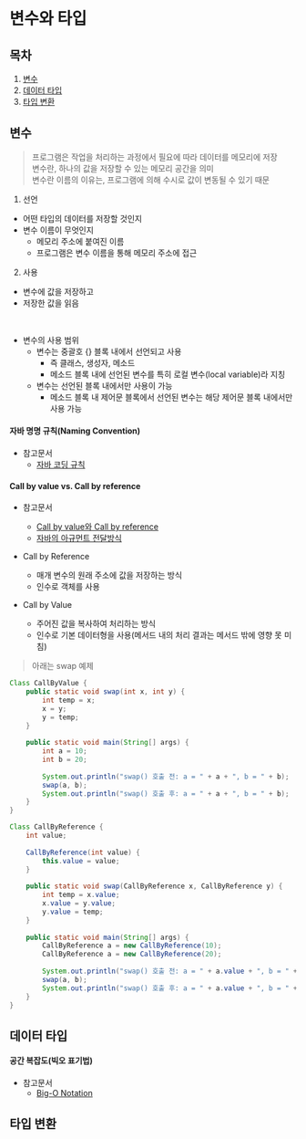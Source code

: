 변수와 타입
========

## 목차
1. [변수](#변수)
2. [데이터 타입](#데이터-타입)
3. [타입 변환](#타입-변환)

## 변수
> 프로그램은 작업을 처리하는 과정에서 필요에 따라 데이터를 메모리에 저장  
> 변수란, 하나의 값을 저장할 수 있는 메모리 공간을 의미  
> 변수란 이름의 이유는, 프로그램에 의해 수시로 값이 변동될 수 있기 때문

1. 선언
+ 어떤 타입의 데이터를 저장할 것인지
+ 변수 이름이 무엇인지
	+ 메모리 주소에 붙여진 이름
	+ 프로그램은 변수 이름을 통해 메모리 주소에 접근

2. 사용
+ 변수에 값을 저장하고
+ 저장한 값을 읽음
</br>
 
+ 변수의 사용 범위
	+ 변수는 중괄호 {} 블록 내에서 선언되고 사용
		+ 즉 클래스, 생성자, 메소드
		+ 메소드 블록 내에 선언된 변수를 특히 로컬 변수(local variable)라 지칭
	+ 변수는 선언된 블록 내에서만 사용이 가능
		+ 메소드 블록 내 제어문 블록에서 선언된 변수는 해당 제어문 블록 내에서만 사용 가능

#### 자바 명명 규칙(Naming Convention)
+ 참고문서
	+ [자바 코딩 규칙](https://myeonguni.tistory.com/1596)

#### Call by value vs. Call by reference
+ 참고문서
	+ [Call by value와 Call by reference](https://re-build.tistory.com/3)
	+ [자바의 아규먼트 전달방식](https://brunch.co.kr/@kd4/2)

+ Call by Reference
	+ 매개 변수의 원래 주소에 값을 저장하는 방식
	+ 인수로 객체를 사용
+ Call by Value
	+ 주어진 값을 복사하여 처리하는 방식
	+ 인수로 기본 데이터형을 사용(메서드 내의 처리 결과는 메서드 밖에 영향 못 미침)

> 아래는 swap 예제

```java
Class CallByValue {
	public static void swap(int x, int y) {
		int temp = x;
		x = y;
		y = temp;
	}
	
	public static void main(String[] args) {
		int a = 10;
		int b = 20;
		
		System.out.println("swap() 호출 전: a = " + a + ", b = " + b);
		swap(a, b);
		System.out.println("swap() 호출 후: a = " + a + ", b = " + b);
	}
}
```

```java
Class CallByReference {
	int value;
	
	CallByReference(int value) {
		this.value = value;
	}
	
	public static void swap(CallByReference x, CallByReference y) {
		int temp = x.value;
		x.value = y.value;
		y.value = temp;
	}
	
	public static void main(String[] args) {
		CallByReference a = new CallByReference(10);
		CallByReference a = new CallByReference(20);
		
		System.out.println("swap() 호출 전: a = " + a.value + ", b = " + b.value);
		swap(a, b);
		System.out.println("swap() 호출 후: a = " + a.value + ", b = " + b.value);
	}
}
```

## 데이터 타입


#### 공간 복잡도(빅오 표기법)
+ 참고문서
	+ [Big-O Notation](https://cjh5414.github.io/big-o-notation/)

## 타입 변환